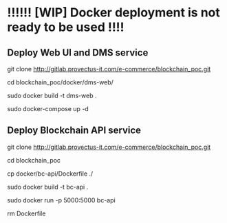 # !!!!!! [WIP] Docker deployment is not ready to be used !!!!

## Deploy Web UI and DMS service

git clone http://gitlab.provectus-it.com/e-commerce/blockchain_poc.git

cd blockchain_poc/docker/dms-web/

sudo docker build -t dms-web .

sudo docker-compose up -d

## Deploy Blockchain API service

git clone http://gitlab.provectus-it.com/e-commerce/blockchain_poc.git

cd blockchain_poc

cp docker/bc-api/Dockerfile ./

sudo docker build -t bc-api .

sudo docker run -p 5000:5000 bc-api

rm Dockerfile